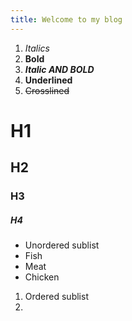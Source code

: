 ```yaml
---
title: Welcome to my blog
---
```


1. *Italics*
2. **Bold**
3. ***Italic AND BOLD***
4. __Underlined__
5. ~~Crosslined~~
# H1
## H2
### H3
##### H4
  * Unordered sublist
  * Fish
  * Meat
  * Chicken
  1. Ordered sublist
  2. 

